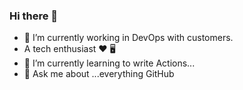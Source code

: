 ### Hi there 👋




- 🔭 I’m currently working in DevOps with customers.
- A tech enthusiast ❤️ 🖥️
- 🌱 I’m currently learning to write Actions...
- 💬 Ask me about ...everything GitHub 

